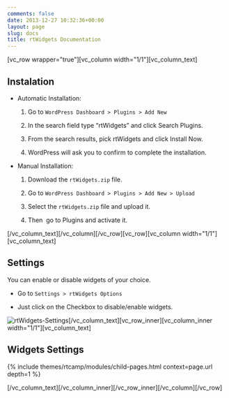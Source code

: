```yaml
---
comments: false
date: 2013-12-27 10:32:36+00:00
layout: page
slug: docs
title: rtWidgets Documentation
---
```


[vc_row wrapper="true"][vc_column width="1/1"][vc_column_text]


## Instalation






  * Automatic Installation:


    1. Go to `WordPress Dashboard > Plugins > Add New`


    2. In the search field type “rtWidgets” and click Search Plugins.


    3. From the search results, pick rtWidgets and click Install Now.


    4. WordPress will ask you to confirm to complete the installation.





  * Manual Installation:


    1. Download the `rtWidgets.zip` file.


    2. Go to `WordPress Dashboard > Plugins > Add New > Upload`


    3. Select the `rtWidgets.zip` file and upload it.


    4. Then  go to Plugins and activate it.





[/vc_column_text][/vc_column][/vc_row][vc_row][vc_column width="1/1"][vc_column_text]


## Settings


You can enable or disable widgets of your choice.




  * Go to `Settings > rtWidgets Options`


  * Just click on the Checkbox to disable/enable widgets.


![rtWidgets-Settings](https://rtcamp.com/wp-content/uploads/2013/12/rtWidgets-Settings.png)[/vc_column_text][vc_row_inner][vc_column_inner width="1/1"][vc_column_text]


## Widgets Settings


{% include themes/rtcamp/modules/child-pages.html context=page.url depth=1 %}

[/vc_column_text][/vc_column_inner][/vc_row_inner][/vc_column][/vc_row]
